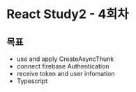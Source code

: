 # React Study2 - 4회차

## 목표
- use and apply CreateAsyncThunk
- connect firebase Authentication
- receive token and user infomation
- Typescript

